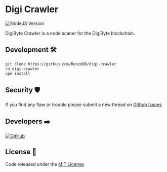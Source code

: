 # Digi Crawler

![NodeJS Version](https://img.shields.io/badge/nodejs-16.14.2-blue)

DigiByte Crawler is a node scaner for the DigiByte blockchain.

## Development 🛠️

```sh
git clone https://github.com/RenzoDD/digi-crawler
cd digi-crawler
npm install
```

## Security 🛡️

If you find any flaw or trouble please submit a new thread on [Github Issues](https://github.com/RenzoDD/multi-coin/issues)

## Developers ✒️

[![GitHub](https://img.shields.io/badge/Follow-RenzoDD-blue?logo=github&style=social)](https://github.com/RenzoDD)

## License 📄

Code released under the [MIT License](LICENSE.md).